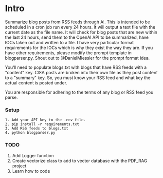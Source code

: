 # Intro
Summarize blog posts from RSS feeds through AI. This is intended to be scheduled in a cron job run every 24 hours. It will output a text file with the current date as the file name. It will check for blog posts that are new within the last 24 hours, send them to the OpenAI API to be summarized, have IOCs taken out and written to a file. I have very particular format requirements for the IOCs which is why they exist the way they are. If you have other requirements, please modify the prompt template in blogparser.py. Shout out to @DanielMiessler for the prompt format idea.

You'll need to populate blogs.txt with blogs that have RSS feeds with a "content" key. CISA posts are broken into their own file as they post content to a "summary" key. So, you must know your RSS feed and what key the actual content is posted under.

You are responsible for adhering to the terms of any blog or RSS feed you parse.

### Setup
```
1. Add your API key to the .env file.
2. pip install -r requirements.txt
3. Add RSS feeds to blogs.txt
4. python blogparser.py
```

### TODO
1. Add Logger function
2. Create vectorize class to add to vector database with the PDF_RAG project
3. Learn how to code
